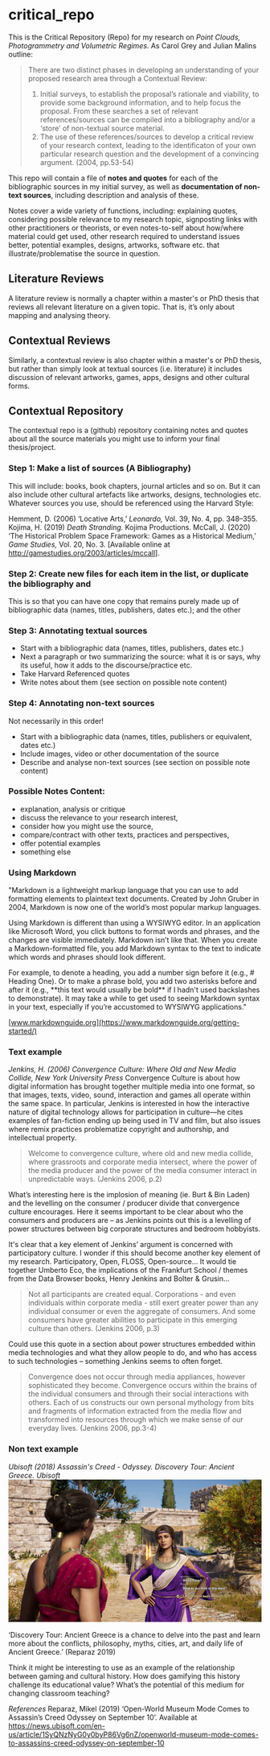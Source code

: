 # critical_repo
This is the Critical Repository (Repo) for my research on *Point Clouds, Photogrammetry and Volumetric Regimes*. As Carol Grey and Julian Malins outline: 
>There are two distinct phases in developing an understanding of your proposed research area through a Contextual Review:
>1. Initial surveys, to establish the proposal’s rationale and viability, to provide some background information, and to help focus the proposal. From these searches a set of relevant references/sources can be compiled into a bibliography and/or a ‘store’ of non-textual source material.
>2. The use of these references/sources to develop a critical review of your research context, leading to the identificaton of your own particular research question and the development of a convincing argument. (2004, pp.53-54)

This repo will contain a file of **notes and quotes** for each of the bibliographic sources in my initial survey, as well as **documentation of non-text sources**, including description and analysis of these. 

Notes cover a wide variety of functions, including: explaining quotes, considering possible relevance to my research topic, signposting links with other practitioners or theorists, or even notes-to-self about how/where material could get used, other research required to understand issues better, potential examples, designs, artworks, software etc. that illustrate/problematise the source in question.

## Literature Reviews
A literature review is normally a chapter within a master's or PhD thesis that reviews all relevant literature on a given topic. That is, it’s only about mapping and analysing theory.

## Contextual Reviews
Similarly, a contextual review is also chapter within a master's or PhD thesis, but rather than simply look at textual sources (i.e. literature) it includes discussion of relevant artworks, games, apps, designs and other cultural forms. 

## Contextual Repository
The contextual repo is a (github) repository containing notes and quotes about all the source materials you might use to inform your final thesis/project.

### Step 1: Make a list of sources (A Bibliography)
This will include: books, book chapters, journal articles and so on. But it can also include other cultural artefacts like artworks, designs, technologies etc.
Whatever sources you use, should be referenced using the Harvard Style:

Hemment, D. (2006) ‘Locative Arts,’ *Leonardo,* Vol. 39, No. 4, pp. 348–355.
Kojima, H. (2019) *Death Stranding.* Kojima Productions.
McCall, J. (2020) ‘The Historical Problem Space Framework: Games as a Historical Medium,’ *Game Studies,* Vol.  20, No. 3. [Available online at http://gamestudies.org/2003/articles/mccall].

### Step 2: Create new files for each item in the list, or duplicate the bibliography and 
This is so that you can have one copy that remains purely made up of bibliographic data (names, titles, publishers, dates etc.); and the other 

### Step 3: Annotating textual sources
- Start with a bibliographic data (names, titles, publishers, dates etc.)
- Next a paragraph or two summarizing the source: what it is or says, why its useful, how it adds to the discourse/practice etc.
- Take Harvard Referenced quotes
- Write notes about them (see section on possible note content)

### Step 4: Annotating non-text sources
Not necessarily in this order!
- Start with a bibliographic data (names, titles, publishers or equivalent, dates etc.)
- Include images, video or other documentation of the source
- Describe and analyse non-text sources (see section on possible note content)

### Possible Notes Content: 
- explanation, analysis or critique 
- discuss the relevance to your research interest, 
- consider how you might use the source, 
- compare/contract with other texts, practices and perspectives, 
- offer potential examples
- something else

### Using Markdown
"Markdown is a lightweight markup language that you can use to add formatting elements to plaintext text documents. Created by John Gruber in 2004, Markdown is now one of the world’s most popular markup languages.

Using Markdown is different than using a WYSIWYG editor. In an application like Microsoft Word, you click buttons to format words and phrases, and the changes are visible immediately. Markdown isn’t like that. When you create a Markdown-formatted file, you add Markdown syntax to the text to indicate which words and phrases should look different.

For example, to denote a heading, you add a number sign before it (e.g., # Heading One). Or to make a phrase bold, you add two asterisks before and after it (e.g., \*\*this text would usually be bold\*\* if I hadn't used backslashes to demonstrate). It may take a while to get used to seeing Markdown syntax in your text, especially if you’re accustomed to WYSIWYG applications."

[www.markdownguide.org](https://www.markdownguide.org/getting-started/)

### Text example
*Jenkins, H. (2006) Convergence Culture: Where Old and New Media Collide, New York University Press*
Convergence Culture is about how digital information has brought together multiple media into one format, so that images, texts, video, sound, interaction and games all operate within the same space. In particular, Jenkins is interested in how the interactive nature of digital technology allows for participation in culture—he cites examples of fan-fiction ending up being used in TV and film, but also issues where remix practices problematize copyright and authorship, and intellectual property. 

>Welcome to convergence culture, where old and new media collide, where grassroots and corporate media intersect, where the power of the media producer and the power of the media consumer interact in unpredictable ways. (Jenkins 2006, p.2)

What’s interesting here is the implosion of meaning (ie. Burt & Bin Laden) and the levelling on the consumer / producer divide that convergence culture encourages. Here it seems important to be clear about who the consumers and producers are – as Jenkins points out this is a levelling of power structures between big corporate structures and bedroom hobbyists.

It's clear that a key element of Jenkins’ argument is concerned with participatory culture. I wonder if this should  become another key element of my research. Participatory, Open, FLOSS, Open-source... It would tie together  Umberto Eco, the implications of the Frankfurt School / themes from the Data Browser books, Henry Jenkins and  Bolter & Grusin…

>Not all participants are created equal. Corporations - and even individuals within corporate media - still exert  greater power than any individual consumer or even the aggregate of consumers. And some consumers have  greater abilities to participate in this emerging culture than others. (Jenkins 2006, p.3)

Could use this quote in a section about power structures embedded within media technologies and what they allow people to do, and who  has access to such technologies – something Jenkins seems to often forget.

>Convergence does not occur through media appliances, however sophisticated they become. Convergence occurs  within the brains of the individual consumers and through their social interactions with others. Each of us constructs  our own personal mythology from bits and fragments of information extracted from the media flow and  transformed into resources through which we make sense of our everyday lives. (Jenkins 2006, pp.3-4)

### Non text example
*Ubisoft (2018) Assassin's Creed - Odyssey. Discovery Tour: Ancient Greece. Ubisoft*
![Assassin's Creed - Odyssey.](https://raw.githubusercontent.com/geckohooks/criticalRepo/main/assassinsCreed.jpeg)

‘Discovery Tour: Ancient Greece is a chance to delve into the past and learn more about the conflicts, philosophy, myths, cities, art, and daily life of Ancient Greece.’ (Reparaz 2019) 

Think it might be interesting to use as an example of the relationship between gaming and cultural history. How does gamifying this history challenge its educational value? What’s the potential of this medium for changing classroom teaching?

*References*
Reparaz, Mikel (2019) ‘Open-World Museum Mode Comes to Assassin’s Creed Odyssey on September 10’. Available at https://news.ubisoft.com/en-us/article/1SyQNzNyG0y0byP86Vg6nZ/openworld-museum-mode-comes-to-assassins-creed-odyssey-on-september-10 


